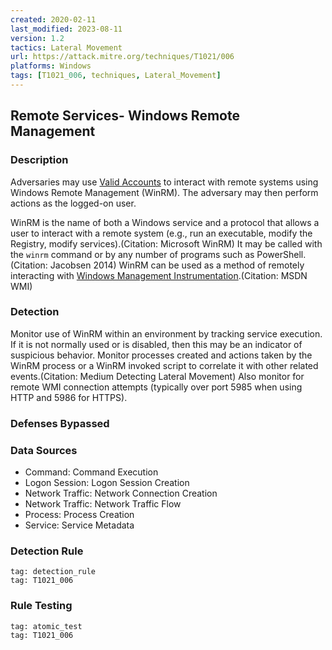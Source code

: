 ```yaml
---
created: 2020-02-11
last_modified: 2023-08-11
version: 1.2
tactics: Lateral Movement
url: https://attack.mitre.org/techniques/T1021/006
platforms: Windows
tags: [T1021_006, techniques, Lateral_Movement]
---
```


## Remote Services- Windows Remote Management

### Description

Adversaries may use [Valid Accounts](https://attack.mitre.org/techniques/T1078) to interact with remote systems using Windows Remote Management (WinRM). The adversary may then perform actions as the logged-on user.

WinRM is the name of both a Windows service and a protocol that allows a user to interact with a remote system (e.g., run an executable, modify the Registry, modify services).(Citation: Microsoft WinRM) It may be called with the `winrm` command or by any number of programs such as PowerShell.(Citation: Jacobsen 2014) WinRM  can be used as a method of remotely interacting with [Windows Management Instrumentation](https://attack.mitre.org/techniques/T1047).(Citation: MSDN WMI)

### Detection

Monitor use of WinRM within an environment by tracking service execution. If it is not normally used or is disabled, then this may be an indicator of suspicious behavior.  Monitor processes created and actions taken by the WinRM process or a WinRM invoked script to correlate it with other related events.(Citation: Medium Detecting Lateral Movement) Also monitor for remote WMI connection attempts (typically over port 5985 when using HTTP and 5986 for HTTPS).

### Defenses Bypassed



### Data Sources

  - Command: Command Execution
  -  Logon Session: Logon Session Creation
  -  Network Traffic: Network Connection Creation
  -  Network Traffic: Network Traffic Flow
  -  Process: Process Creation
  -  Service: Service Metadata
### Detection Rule

```query
tag: detection_rule
tag: T1021_006
```

### Rule Testing

```query
tag: atomic_test
tag: T1021_006
```
